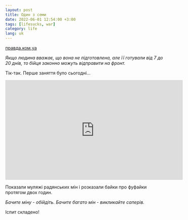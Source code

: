 ```yaml
---
layout: post
title: Один з семи
date: 2022-06-01 12:54:00 +3:00
tags: [lifesucks, war]
category: life
lang: uk
---
```


 [правда.ком.уа](https://life.pravda.com.ua/society/2022/05/31/248883/)

_Якщо людина вважає, що вона не підготовлена, але її готували від 7 до 20 днів, то бійця законно можуть відправити на фронт._

Тік-так.
Перше заняття було сьогодні...

<iframe width="560" height="315" 
src="https://youtu.be/2aMkJ2CFseU" 
title="YouTube video player" frameborder="0" allow="accelerometer; autoplay; clipboard-write; encrypted-media; gyroscope; picture-in-picture" allowfullscreen>
</iframe> 

Показали муляжі радянських мін і розказали байки про фуфайки протягом двох годин. 

_Бачите міну - обійдіть._
_Бачите багато мін - викликайте саперів._

Іспит складено!